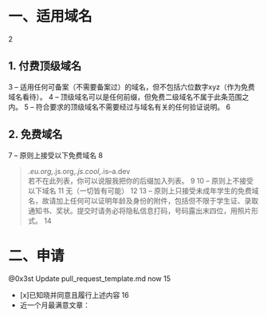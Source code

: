 # 一、适用域名
2
## 1. 付费顶级域名
3
– 适用任何可备案（不需要备案过）的域名，但不包括六位数字xyz（作为免费域名看待）。
4
– 顶级域名可以是任何前缀，但免费二级域名不属于此条范围之内。
5
– 符合要求的顶级域名不需要经过与域名有关的任何验证说明。
6
## 2. 免费域名
7
– 原则上接受以下免费域名
8
>*.eu.org,*.js.org,*.js.cool,*.is–a.dev<br>若不在此列表，你可以说服我把你的后缀加入列表。
9
10
– 原则上不接受以下域名
11
>无（一切皆有可能）
12
13
– 原则上只接受未成年学生的免费域名，故请加上任何可以证明年龄及身份的附件，包括但不限于学生证、录取通知书、奖状。提交时请务必将隐私信息打码，号码露出末四位，用照片形式。
14
# 二、申请
@0x3st
Update pull_request_template.md
now
15
- [x]已知晓并同意且履行上述内容
16
- 近一个月最满意文章：
